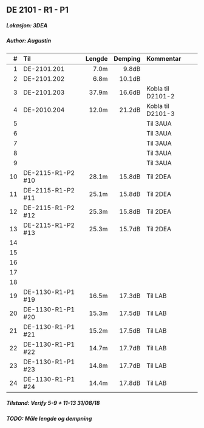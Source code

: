 ## DE 2101 - R1 - P1
##### Lokasjon: 3DEA
##### Author: Augustin

|  #  |        Til      |Lengde|Demping|     Kommentar   |
|----:|:----------------|-----:|------:|:----------------|
|    1|DE-2101.201      |  7.0m|  9.8dB|                 |
|    2|DE-2101.202      |  6.8m| 10.1dB|                 |
|    3|DE-2101.203      | 37.9m| 16.6dB|Kobla til D2101-2|
|    4|DE-2010.204      | 12.0m| 21.2dB|Kobla til D2101-3|
|    5|                 |      |       |Til 3AUA         |
|    6|                 |      |       |Til 3AUA         |
|    7|                 |      |       |Til 3AUA         |
|    8|                 |      |       |Til 3AUA         |
|    9|                 |      |       |Til 3AUA         |
|   10|DE-2115-R1-P2 #10| 28.1m| 15.8dB|Til 2DEA         | 
|   11|DE-2115-R1-P2 #11| 25.1m| 15.8dB|Til 2DEA         |
|   12|DE-2115-R1-P2 #12| 25.3m| 15.8dB|Til 2DEA         |
|   13|DE-2115-R1-P2 #13| 25.3m| 15.7dB|Til 2DEA         |
|   14|                 |      |       |                 |
|   15|                 |      |       |                 |
|   16|                 |      |       |                 |
|   17|                 |      |       |                 | 
|   18|                 |      |       |                 |
|   19|DE-1130-R1-P1 #19| 16.5m| 17.3dB|Til LAB          |
|   20|DE-1130-R1-P1 #20| 15.3m| 17.5dB|Til LAB          |
|   21|DE-1130-R1-P1 #21| 15.2m| 17.5dB|Til LAB          |
|   22|DE-1130-R1-P1 #22| 14.7m| 17.7dB|Til LAB          |
|   23|DE-1130-R1-P1 #23| 14.8m| 17.7dB|Til LAB          |
|   24|DE-1130-R1-P1 #24| 14.4m| 17.8dB|Til LAB          |

##### Tilstand: Verify 5-9 + 11-13 31/08/18
##### TODO: Måle lengde og dempning
